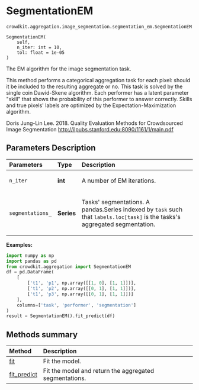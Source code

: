 # SegmentationEM
`crowdkit.aggregation.image_segmentation.segmentation_em.SegmentationEM`

```
SegmentationEM(
    self,
    n_iter: int = 10,
    tol: float = 1e-05
)
```

The EM algorithm for the image segmentation task.


This method performs a categorical aggregation task for each pixel: should
it be included to the resulting aggregate or no. This task is solved by
the single coin Dawid-Skene algorithm. Each performer has a latent parameter
"skill" that shows the probability of this performer to answer correctly.
Skills and true pixels' labels are optimized by the Expectation-Maximization
algorithm.


Doris Jung-Lin Lee. 2018.
Quality Evaluation Methods for Crowdsourced Image Segmentation
http://ilpubs.stanford.edu:8090/1161/1/main.pdf

## Parameters Description

| Parameters | Type | Description |
| :----------| :----| :-----------|
`n_iter`|**int**|<p>A number of EM iterations.</p>
`segmentations_`|**Series**|<p>Tasks&#x27; segmentations. A pandas.Series indexed by `task` such that `labels.loc[task]` is the tasks&#x27;s aggregated segmentation.</p>

**Examples:**

```python
import numpy as np
import pandas as pd
from crowdkit.aggregation import SegmentationEM
df = pd.DataFrame(
    [
        ['t1', 'p1', np.array([[1, 0], [1, 1]])],
        ['t1', 'p2', np.array([[0, 1], [1, 1]])],
        ['t1', 'p3', np.array([[0, 1], [1, 1]])]
    ],
    columns=['task', 'performer', 'segmentation']
)
result = SegmentationEM().fit_predict(df)
```
## Methods summary

| Method | Description |
| :------| :-----------|
[fit](crowdkit.aggregation.image_segmentation.segmentation_em.SegmentationEM.fit.md)| Fit the model.
[fit_predict](crowdkit.aggregation.image_segmentation.segmentation_em.SegmentationEM.fit_predict.md)| Fit the model and return the aggregated segmentations.
